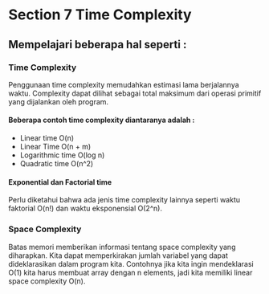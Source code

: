 # Section 7 Time Complexity

## Mempelajari beberapa hal seperti :

### Time Complexity <br>

Penggunaan time complexity memudahkan estimasi lama berjalannya waktu. Complexity dapat dilihat sebagai total maksimum dari operasi primitif yang dijalankan oleh program.

#### Beberapa contoh time complexity diantaranya adalah :
- Linear time O(n)
- Linear Time O(n + m)
- Logarithmic time O(log n)
- Quadratic time O(n^2)

#### Exponential dan Factorial time <br>
Perlu diketahui bahwa ada jenis time complexity lainnya seperti waktu faktorial O(n!) dan waktu eksponensial O(2^n).

### Space Complexity <br>
Batas memori memberikan informasi tentang space complexity yang diharapkan. Kita dapat memperkirakan jumlah variabel yang dapat dideklarasikan dalam program kita. Contohnya jika kita ingin mendeklarasi O(1) kita harus membuat array dengan n elements, jadi kita memiliki linear space complexity O(n).